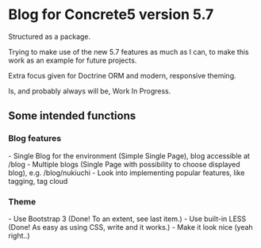 <h1>Blog for Concrete5 version 5.7</h1>

Structured as a package.

Trying to make use of the new 5.7 features as much as I can,
to make this work as an example for future projects.

Extra focus given for Doctrine ORM and modern, responsive theming.

Is, and probably always will be, Work In Progress.

<h2>Some intended functions</h2>

<h3>Blog features</h3>
- Single Blog for the environment (Simple Single Page), 
   blog accessible at /blog
- Multiple blogs (Single Page with possibility to choose displayed blog),
   e.g. /blog/nukiuchi
- Look into implementing popular features, like tagging, tag cloud

<h3>Theme</h3>
- Use Bootstrap 3 (Done! To an extent, see last item.)
- Use built-in LESS (Done! As easy as using CSS, write and it works.)
- Make it look nice (yeah right..)
